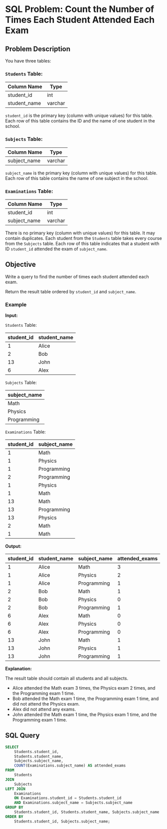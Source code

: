 # SQL Problem: Count the Number of Times Each Student Attended Each Exam

## Problem Description

You have three tables:

### `Students` Table:

| Column Name   | Type    |
|---------------|---------|
| student_id    | int     |
| student_name  | varchar |

`student_id` is the primary key (column with unique values) for this table. Each row of this table contains the ID and the name of one student in the school.

### `Subjects` Table:

| Column Name  | Type    |
|--------------|---------|
| subject_name | varchar |

`subject_name` is the primary key (column with unique values) for this table. Each row of this table contains the name of one subject in the school.

### `Examinations` Table:

| Column Name  | Type    |
|--------------|---------|
| student_id   | int     |
| subject_name | varchar |

There is no primary key (column with unique values) for this table. It may contain duplicates. Each student from the `Students` table takes every course from the `Subjects` table. Each row of this table indicates that a student with ID `student_id` attended the exam of `subject_name`.

## Objective

Write a query to find the number of times each student attended each exam. 

Return the result table ordered by `student_id` and `subject_name`.

### Example

**Input:**

`Students` Table:

| student_id | student_name |
|------------|--------------|
| 1          | Alice        |
| 2          | Bob          |
| 13         | John         |
| 6          | Alex         |

`Subjects` Table:

| subject_name |
|--------------|
| Math         |
| Physics      |
| Programming  |

`Examinations` Table:

| student_id | subject_name |
|------------|--------------|
| 1          | Math         |
| 1          | Physics      |
| 1          | Programming  |
| 2          | Programming  |
| 1          | Physics      |
| 1          | Math         |
| 13         | Math         |
| 13         | Programming  |
| 13         | Physics      |
| 2          | Math         |
| 1          | Math         |

**Output:**

| student_id | student_name | subject_name | attended_exams |
|------------|--------------|--------------|----------------|
| 1          | Alice        | Math         | 3              |
| 1          | Alice        | Physics      | 2              |
| 1          | Alice        | Programming  | 1              |
| 2          | Bob          | Math         | 1              |
| 2          | Bob          | Physics      | 0              |
| 2          | Bob          | Programming  | 1              |
| 6          | Alex         | Math         | 0              |
| 6          | Alex         | Physics      | 0              |
| 6          | Alex         | Programming  | 0              |
| 13         | John         | Math         | 1              |
| 13         | John         | Physics      | 1              |
| 13         | John         | Programming  | 1              |

**Explanation:**

The result table should contain all students and all subjects. 
- Alice attended the Math exam 3 times, the Physics exam 2 times, and the Programming exam 1 time.
- Bob attended the Math exam 1 time, the Programming exam 1 time, and did not attend the Physics exam.
- Alex did not attend any exams.
- John attended the Math exam 1 time, the Physics exam 1 time, and the Programming exam 1 time.

## SQL Query

```sql
SELECT 
    Students.student_id, 
    Students.student_name, 
    Subjects.subject_name, 
    COUNT(Examinations.subject_name) AS attended_exams
FROM 
    Students
JOIN 
    Subjects
LEFT JOIN 
    Examinations 
    ON Examinations.student_id = Students.student_id 
    AND Examinations.subject_name = Subjects.subject_name
GROUP BY 
    Students.student_id, Students.student_name, Subjects.subject_name
ORDER BY 
    Students.student_id, Subjects.subject_name;
